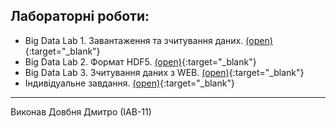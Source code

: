 ## Лабораторні роботи:

- Big Data Lab 1. Завантаження та зчитування даних. [(open)](Lab1.md){:target="_blank"}
- Big Data Lab 2. Формат HDF5. [(open)](Lab2.md){:target="_blank"}
- Big Data Lab 3. Зчитування даних з WEB. [(open)](Lab3.md){:target="_blank"}
- Індивідуальне завдання. [(open)](Indtask.md){:target="_blank"}

____
Виконав Довбня Дмитро (ІАВ-11)
